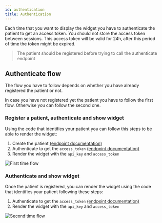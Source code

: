 ```yaml
---
id: authentication
title: Authentication
---
```


Each time that you want to display the widget you have to authenticate the patient to get an access token. You should not store the access token between sessions. This access token will be valid for 24h, after this period of time the token might be expired.


> The patient should be registered before trying to call the authenticate endpoint

## Authenticate flow
The flow you have to follow depends on whether you have already registered the patient or not.

In case you have not registered yet the patient you have to follow the first flow. Otherwise you can follow the second one.


### Register a patient, authenticate and show widget

Using the code that identifies your patient you can follow this steps to be able to render the widget:
1. Create the patient [(endpoint documentation)](/docs/api/patients/#create-or-update-patients)
2. Authenticate to get the `access_token` [(endpoint documentation)](/docs/api/patients/#authenticate)
3. Render the widget with the `api_key` and `access_token`

![First time flow](/img/auth_first_time.jpg)


### Authenticate and show widget
Once the patient is registered, you can render the widget using the code that identifies your patient following these steps:
1. Authenticate to get the `access_token` [(endpoint documentation)](/docs/api/patients/#authenticate)
2. Render the widget with the `api_key` and `access_token`

![Second time flow](/img/auth_second_time.jpg)
